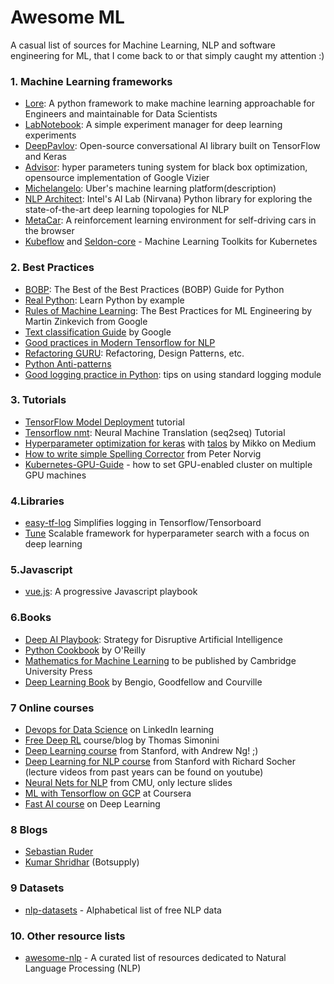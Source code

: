 # Awesome ML

A casual list of sources for Machine Learning, NLP and software engineering for ML, that I come back to or that simply caught my attention :)

### 1. Machine Learning frameworks
* [Lore](https://github.com/instacart/lore): A python framework to make machine learning approachable for Engineers and maintainable for Data Scientists
* [LabNotebook](https://github.com/henripal/labnotebook): A simple experiment manager for deep learning experiments
* [DeepPavlov](https://github.com/deepmipt/DeepPavlov): Open-source conversational AI library built on TensorFlow and Keras
* [Advisor](https://github.com/tobegit3hub/advisor): hyper parameters tuning system for black box optimization, opensource implementation of Google Vizier
* [Michelangelo](https://eng.uber.com/michelangelo/): Uber's machine learning platform(description)
* [NLP Architect](https://github.com/NervanaSystems/nlp-architect): Intel's AI Lab (Nirvana) Python library for exploring the state-of-the-art deep learning topologies for NLP
* [MetaCar](https://www.metacar-project.com/): A reinforcement learning environment for self-driving cars in the browser
* [Kubeflow](https://github.com/kubeflow/kubeflow) and [Seldon-core](https://github.com/SeldonIO/seldon-core) - Machine Learning Toolkits for Kubernetes

### 2. Best Practices
* [BOBP](https://gist.github.com/sloria/7001839): The Best of the Best Practices (BOBP) Guide for Python
* [Real Python](https://realpython.com/): Learn Python by example
* [Rules of Machine Learning](https://developers.google.com/machine-learning/rules-of-ml/): The Best Practices for ML Engineering by Martin Zinkevich from Google
* [Text classification Guide](https://developers.google.com/machine-learning/guides/text-classification/) by Google
* [Good practices in Modern Tensorflow for NLP](nbviewer.jupyter.org/github/roamanalytics/roamresearch/blob/master/BlogPosts/Modern_TensorFlow/modern-tensorflow.ipynb) 
* [Refactoring GURU](https://refactoring.guru/): Refactoring, Design Patterns, etc.
* [Python Anti-patterns](https://docs.quantifiedcode.com/python-anti-patterns/correctness/index.html)
* [Good logging practice in Python](https://fangpenlin.com/posts/2012/08/26/good-logging-practice-in-python/): tips on using standard logging module

### 3. Tutorials

* [TensorFlow Model Deployment](https://github.com/bshao001/TF-Model-Deploy-Tutorial) tutorial
* [Tensorflow nmt](https://github.com/tensorflow/nmt): Neural Machine Translation (seq2seq) Tutorial
* [Hyperparameter optimization for keras](https://towardsdatascience.com/hyperparameter-optimization-with-keras-b82e6364ca53) 
with [talos](https://github.com/autonomio/talos) by Mikko on Medium
* [How to write simple Spelling Corrector](https://norvig.com/spell-correct.html) from Peter Norvig
* [Kubernetes-GPU-Guide](https://github.com/Langhalsdino/Kubernetes-GPU-Guide) - how to set GPU-enabled cluster on multiple GPU machines

### 4.Libraries
 * [easy-tf-log](https://github.com/mrahtz/easy-tf-log) Simplifies logging in Tensorflow/Tensorboard
 * [Tune](https://ray.readthedocs.io/en/latest/tune.html) Scalable framework for hyperparameter search with a focus on deep learning


### 5.Javascript

* [vue.js](https://vuejs.org/): A progressive Javascript playbook

### 6.Books

* [Deep AI Playbook](https://gumroad.com/l/WRbUs): Strategy for Disruptive Artificial Intelligence
* [Python Cookbook](https://www.safaribooksonline.com/library/view/python-cookbook/0596001673/) by O'Reilly
* [Mathematics for Machine Learning](https://mml-book.github.io/?utm_campaign=Revue%20newsletter&utm_medium=Newsletter&utm_source=NLP%20News) to be published by Cambridge University Press
* [Deep Learning Book](http://www.deeplearningbook.org) by Bengio, Goodfellow and Courville

### 7 Online courses
* [Devops for Data Science](https://www.linkedin.com/learning/devops-for-data-scientists/welcome) on LinkedIn learning
* [Free Deep RL](https://simoninithomas.github.io/Deep_reinforcement_learning_Course/) course/blog by Thomas Simonini
* [Deep Learning course](http://cs230.stanford.edu/) from Stanford, with Andrew Ng! ;)
* [Deep Learning for NLP course](http://web.stanford.edu/class/cs224n/) from Stanford with Richard Socher (lecture videos from past years can be found on youtube)
* [Neural Nets for NLP](https://www.youtube.com/watch?v=Q3Y1t9-O3M0&list=PL8PYTP1V4I8Ba7-rY4FoB4-jfuJ7VDKEE) from CMU, only lecture slides
* [ML with Tensorflow on GCP](https://www.coursera.org/specializations/machine-learning-tensorflow-gcp) at Coursera
* [Fast AI course](http://course.fast.ai/) on Deep Learning

### 8 Blogs

* [Sebastian Ruder](http://ruder.io/#open)
* [Kumar Shridhar](https://medium.com/@shridhar743) (Botsupply)

### 9 Datasets

* [nlp-datasets](https://github.com/niderhoff/nlp-datasets) - Alphabetical list of free NLP data

### 10. Other resource lists

* [awesome-nlp](https://github.com/keon/awesome-nlp) - A curated list of resources dedicated to Natural Language Processing (NLP) 
